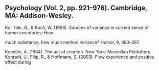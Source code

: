 ## Psychology (Vol. 2, pp. 921–976). Cambridge, MA: Addison-Wesley.

Ko¨ hler, G., & Ruch, W. (1996). Sources of variance in current sense of humor inventories: How

much substance, how much method variance? Humor, 9, 363–397.

Koestler, A. (1964). The act of creation. New York: Macmillan Publishers. Konradt, U., Filip, R., & Hoffmann, S. (2003). Flow experience and positive affect during